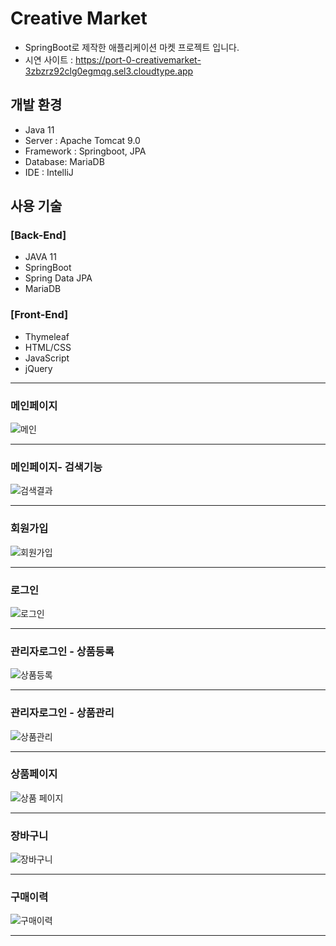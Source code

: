 # Creative Market

- SpringBoot로 제작한 애플리케이션 마켓 프로젝트 입니다.
- 시연 사이트 : https://port-0-creativemarket-3zbzrz92clg0egmqg.sel3.cloudtype.app



## 개발 환경

- Java 11
- Server : Apache Tomcat 9.0
- Framework : Springboot, JPA
- Database: MariaDB
- IDE : IntelliJ

## 사용 기술

### [Back-End]

- JAVA 11
- SpringBoot
- Spring Data JPA
- MariaDB

### [Front-End]

- Thymeleaf
- HTML/CSS
- JavaScript
- jQuery

---

### 메인페이지

![메인](https://user-images.githubusercontent.com/122762106/230819174-5c6e1423-0c2f-41ab-8f66-c1ab3ee0140b.png)

---

### 메인페이지- 검색기능

![검색결과](https://user-images.githubusercontent.com/122762106/230819164-a65688ba-2abb-4250-9c52-889110f66b17.png)

---

### 회원가입

![회원가입](https://user-images.githubusercontent.com/122762106/230819185-5d29b91c-2c6a-44db-9d88-0b56914474ee.png)

---

### 로그인

![로그인](https://user-images.githubusercontent.com/122762106/230819171-ac396c89-4c23-47c1-b844-b996d6bb829b.png)


---

### 관리자로그인 - 상품등록

![상품등록](https://user-images.githubusercontent.com/122762106/230819182-257b9877-597a-476a-a98e-3fb508d7d223.png)

---

### 관리자로그인 - 상품관리

![상품관리](https://user-images.githubusercontent.com/122762106/230819181-664645ef-a5e3-4725-bac1-39bc32b0d9c7.png)

---

### 상품페이지

![상품 페이지](https://user-images.githubusercontent.com/122762106/230819176-4f4d3d78-06b6-425b-8380-927544753bdf.png)

---

### 장바구니

![장바구니](https://user-images.githubusercontent.com/122762106/230819184-a4925725-8fe1-4c35-88ea-211aa30d5e49.png)

---

### 구매이력

![구매이력](https://user-images.githubusercontent.com/122762106/230819168-4ca03384-b761-4b78-9f94-359c7c6f5369.png)

---
